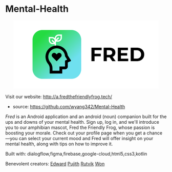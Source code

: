 # Mental-Health
<p align= "center">
<img src = "./assets/Logo.png"/>
</p>

Visit our website: http://a.fredthefriendlyfrog.tech/
- source: https://github.com/wyang342/Mental-Health

*Fred* is an Android application and an android (noun) companion built for the ups and downs of your mental health. Sign up, log in, and we'll introduce you to our amphibian mascot, Fred the Friendly Frog, whose passion is boosting your morale. Check out your profile page when you get a chance—you can select your current mood and Fred will offer insight on your mental health, along with tips on how to improve it.

Built with: dialogflow,figma,firebase,google-cloud,html5,css3,kotlin

Benevolent creators: [Edward](https://www.github.com/edwardlee) [Pujith](https://www.github.com/pkachana3) [Rutvik](https://www.github.com/RutvikJ77) [Won](https://www.github.com/wyang342)
